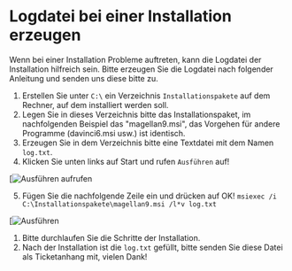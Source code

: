 # Logdatei bei einer Installation erzeugen

[1]:/assets/images/magellan/13.png "Ausführen aufrufen"
[2]:/assets/images/magellan/14.png "Ausführen"

Wenn bei einer Installation Probleme auftreten, kann die Logdatei der Installation hilfreich sein. Bitte erzeugen Sie die Logdatei nach folgender Anleitung und senden uns diese bitte zu.

1. Erstellen Sie unter `C:\` ein Verzeichnis `Installationspakete` auf dem Rechner, auf dem installiert werden soll.
2. Legen Sie in dieses Verzeichnis bitte das Installationspaket, im nachfolgenden Beispiel das "magellan9.msi", das Vorgehen für andere Programme (davinci6.msi usw.) ist identisch.
3. Erzeugen Sie in dem Verzeichnis bitte eine Textdatei mit dem Namen `log.txt`.
4. Klicken Sie unten links auf Start und rufen `Ausführen` auf!

[![Ausführen aufrufen][1]

5. Fügen Sie die nachfolgende Zeile ein und drücken auf OK!
`msiexec /i C:\Installationspakete\magellan9.msi /l*v log.txt` 

[![Ausführen][2]

1. Bitte durchlaufen Sie die Schritte der Installation. 
2. Nach der Installation ist die `log.txt` gefüllt, bitte senden Sie diese Datei als Ticketanhang mit, vielen Dank!